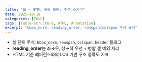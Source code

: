```yaml
---
title: "표 → HTML 구조 복원: 주석 스키마"
date: 2025-10-18
categories: [Tech]
tags: [Table-Structure, HTML, Annotation]
excerpt: "bbox_norm, reading_order, rowspan/colspan 주석 규칙"
---
```


- 셀 단위 주석: `bbox_norm`, `rowspan`, `colspan`, `header` 플래그
- **reading_order**는 좌→우, 상→하 우선 + 병합 셀 예외 처리
- HTML 기준 레퍼런스와의 LCS 기반 구조 정확도 지표
